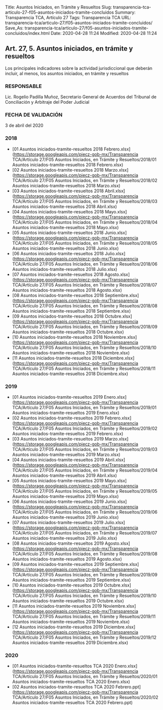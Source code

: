 Title: Asuntos Iniciados, en Trámite y Resueltos
Slug: transparencia-tca-articulo-27-f05-asuntos-iniciados-tramite-concluidos
Summary: Transparencia TCA, Artículo 27
Tags: Transparencia TCA
URL: transparencia-tca/articulo-27/f05-asuntos-iniciados-tramite-concluidos/
Save_As: transparencia-tca/articulo-27/f05-asuntos-iniciados-tramite-concluidos/index.html
Date: 2020-04-28 11:24
Modified: 2020-04-28 11:24


## Art. 27, 5. Asuntos iniciados, en trámite y resueltos

Los principales indicadores sobre la actividad jurisdiccional que deberán incluir, al menos, los asuntos iniciados, en trámite y resueltos


### RESPONSABLE

Lic. Rogelio Padilla Muñoz, Secretario General de Acuerdos del Tribunal de Conciliación y Arbitraje del Poder Judicial


### FECHA DE VALIDACIÓN

3 de abril del 2020



### 2018


* [01 Asuntos iniciados-tramite-resueltos 2018 Febrero.xlsx](https://storage.googleapis.com/pjecz-gob-mx/Transparencia TCA/Artículo 27/F05 Asuntos Iniciados, en Trámite y Resueltos/2018/01 Asuntos iniciados-tramite-resueltos 2018 Febrero.xlsx)
* [02 Asuntos iniciados-tramite-resueltos 2018 Marzo.xlsx](https://storage.googleapis.com/pjecz-gob-mx/Transparencia TCA/Artículo 27/F05 Asuntos Iniciados, en Trámite y Resueltos/2018/02 Asuntos iniciados-tramite-resueltos 2018 Marzo.xlsx)
* [03 Asuntos iniciados-tramite-resueltos 2018 Abril.xlsx](https://storage.googleapis.com/pjecz-gob-mx/Transparencia TCA/Artículo 27/F05 Asuntos Iniciados, en Trámite y Resueltos/2018/03 Asuntos iniciados-tramite-resueltos 2018 Abril.xlsx)
* [04 Asuntos iniciados-tramite-resueltos 2018 Mayo.xlsx](https://storage.googleapis.com/pjecz-gob-mx/Transparencia TCA/Artículo 27/F05 Asuntos Iniciados, en Trámite y Resueltos/2018/04 Asuntos iniciados-tramite-resueltos 2018 Mayo.xlsx)
* [05 Asuntos iniciados-tramite-resueltos 2018 Junio.xlsx](https://storage.googleapis.com/pjecz-gob-mx/Transparencia TCA/Artículo 27/F05 Asuntos Iniciados, en Trámite y Resueltos/2018/05 Asuntos iniciados-tramite-resueltos 2018 Junio.xlsx)
* [06 Asuntos iniciados-tramite-resueltos 2018 Julio.xlsx](https://storage.googleapis.com/pjecz-gob-mx/Transparencia TCA/Artículo 27/F05 Asuntos Iniciados, en Trámite y Resueltos/2018/06 Asuntos iniciados-tramite-resueltos 2018 Julio.xlsx)
* [07 Asuntos iniciados-tramite-resueltos 2018 Agosto.xlsx](https://storage.googleapis.com/pjecz-gob-mx/Transparencia TCA/Artículo 27/F05 Asuntos Iniciados, en Trámite y Resueltos/2018/07 Asuntos iniciados-tramite-resueltos 2018 Agosto.xlsx)
* [08 Asuntos iniciados-tramite-resueltos 2018 Septiembre.xlsx](https://storage.googleapis.com/pjecz-gob-mx/Transparencia TCA/Artículo 27/F05 Asuntos Iniciados, en Trámite y Resueltos/2018/08 Asuntos iniciados-tramite-resueltos 2018 Septiembre.xlsx)
* [09 Asuntos iniciados-tramite-resueltos 2018 Octubre.xlsx](https://storage.googleapis.com/pjecz-gob-mx/Transparencia TCA/Artículo 27/F05 Asuntos Iniciados, en Trámite y Resueltos/2018/09 Asuntos iniciados-tramite-resueltos 2018 Octubre.xlsx)
* [10 Asuntos iniciados-tramite-resueltos 2018 Noviembre.xlsx](https://storage.googleapis.com/pjecz-gob-mx/Transparencia TCA/Artículo 27/F05 Asuntos Iniciados, en Trámite y Resueltos/2018/10 Asuntos iniciados-tramite-resueltos 2018 Noviembre.xlsx)
* [11 Asuntos iniciados-tramite-resueltos 2018 Diciembre.xlsx](https://storage.googleapis.com/pjecz-gob-mx/Transparencia TCA/Artículo 27/F05 Asuntos Iniciados, en Trámite y Resueltos/2018/11 Asuntos iniciados-tramite-resueltos 2018 Diciembre.xlsx)


### 2019


* [01 Asuntos iniciados-tramite-resueltos 2019 Enero.xlsx](https://storage.googleapis.com/pjecz-gob-mx/Transparencia TCA/Artículo 27/F05 Asuntos Iniciados, en Trámite y Resueltos/2019/01 Asuntos iniciados-tramite-resueltos 2019 Enero.xlsx)
* [02 Asuntos iniciados-tramite-resueltos 2019 Febrero.xlsx](https://storage.googleapis.com/pjecz-gob-mx/Transparencia TCA/Artículo 27/F05 Asuntos Iniciados, en Trámite y Resueltos/2019/02 Asuntos iniciados-tramite-resueltos 2019 Febrero.xlsx)
* [03 Asuntos iniciados-tramite-resueltos 2019 Marzo.xlsx](https://storage.googleapis.com/pjecz-gob-mx/Transparencia TCA/Artículo 27/F05 Asuntos Iniciados, en Trámite y Resueltos/2019/03 Asuntos iniciados-tramite-resueltos 2019 Marzo.xlsx)
* [04 Asuntos iniciados-tramite-resueltos 2019 Abril.xlsx](https://storage.googleapis.com/pjecz-gob-mx/Transparencia TCA/Artículo 27/F05 Asuntos Iniciados, en Trámite y Resueltos/2019/04 Asuntos iniciados-tramite-resueltos 2019 Abril.xlsx)
* [05 Asuntos iniciados-tramite-resueltos 2019 Mayo.xlsx](https://storage.googleapis.com/pjecz-gob-mx/Transparencia TCA/Artículo 27/F05 Asuntos Iniciados, en Trámite y Resueltos/2019/05 Asuntos iniciados-tramite-resueltos 2019 Mayo.xlsx)
* [06 Asuntos iniciados-tramite-resueltos 2019 Junio.xlsx](https://storage.googleapis.com/pjecz-gob-mx/Transparencia TCA/Artículo 27/F05 Asuntos Iniciados, en Trámite y Resueltos/2019/06 Asuntos iniciados-tramite-resueltos 2019 Junio.xlsx)
* [07 Asuntos iniciados-tramite-resueltos 2019 Julio.xlsx](https://storage.googleapis.com/pjecz-gob-mx/Transparencia TCA/Artículo 27/F05 Asuntos Iniciados, en Trámite y Resueltos/2019/07 Asuntos iniciados-tramite-resueltos 2019 Julio.xlsx)
* [08 Asuntos iniciados-tramite-resueltos 2019 Agosto.xlsx](https://storage.googleapis.com/pjecz-gob-mx/Transparencia TCA/Artículo 27/F05 Asuntos Iniciados, en Trámite y Resueltos/2019/08 Asuntos iniciados-tramite-resueltos 2019 Agosto.xlsx)
* [09 Asuntos iniciados-tramite-resueltos 2019 Septiembre.xlsx](https://storage.googleapis.com/pjecz-gob-mx/Transparencia TCA/Artículo 27/F05 Asuntos Iniciados, en Trámite y Resueltos/2019/09 Asuntos iniciados-tramite-resueltos 2019 Septiembre.xlsx)
* [10 Asuntos iniciados-tramite-resueltos 2019 Octubre.xlsx](https://storage.googleapis.com/pjecz-gob-mx/Transparencia TCA/Artículo 27/F05 Asuntos Iniciados, en Trámite y Resueltos/2019/10 Asuntos iniciados-tramite-resueltos 2019 Octubre.xlsx)
* [11 Asuntos iniciados-tramite-resueltos 2019 Noviembre.xlsx](https://storage.googleapis.com/pjecz-gob-mx/Transparencia TCA/Artículo 27/F05 Asuntos Iniciados, en Trámite y Resueltos/2019/11 Asuntos iniciados-tramite-resueltos 2019 Noviembre.xlsx)
* [12 Asuntos iniciados-tramite-resueltos 2019 Diciembre.xlsx](https://storage.googleapis.com/pjecz-gob-mx/Transparencia TCA/Artículo 27/F05 Asuntos Iniciados, en Trámite y Resueltos/2019/12 Asuntos iniciados-tramite-resueltos 2019 Diciembre.xlsx)


### 2020


* [01 Asuntos iniciados-tramite-resueltos TCA 2020 Enero.xlsx](https://storage.googleapis.com/pjecz-gob-mx/Transparencia TCA/Artículo 27/F05 Asuntos Iniciados, en Trámite y Resueltos/2020/01 Asuntos iniciados-tramite-resueltos TCA 2020 Enero.xlsx)
* [02 Asuntos iniciados-tramite-resueltos TCA 2020 Febrero.ppt](https://storage.googleapis.com/pjecz-gob-mx/Transparencia TCA/Artículo 27/F05 Asuntos Iniciados, en Trámite y Resueltos/2020/02 Asuntos iniciados-tramite-resueltos TCA 2020 Febrero.ppt)


